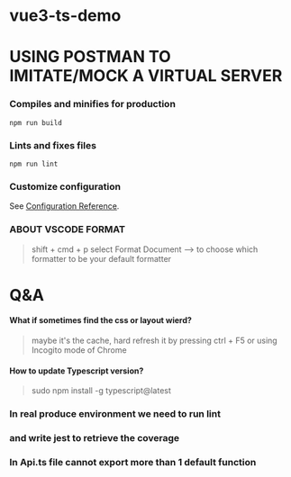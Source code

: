 # vue3-ts-demo
# USING POSTMAN TO IMITATE/MOCK A VIRTUAL SERVER
### Compiles and minifies for production
```
npm run build
```
### Lints and fixes files
```
npm run lint
```
### Customize configuration
See [Configuration Reference](https://cli.vuejs.org/config/).

### ABOUT VSCODE FORMAT
> shift + cmd + p
> select Format Document  --> to choose which formatter to be your default formatter

# Q&A
#### What if sometimes find the css or layout wierd?
> maybe it's the cache, hard refresh it by pressing ctrl + F5 or using Incogito mode of Chrome
#### How to update Typescript version?
> sudo npm install -g typescript@latest

### In real produce environment we need to run lint 
### and write jest to retrieve the coverage


### In Api.ts file cannot export more than 1 default function